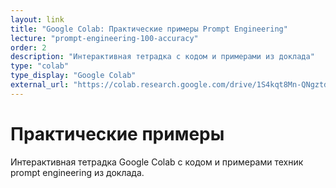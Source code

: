 ```yaml
---
layout: link
title: "Google Colab: Практические примеры Prompt Engineering"
lecture: "prompt-engineering-100-accuracy"
order: 2
description: "Интерактивная тетрадка с кодом и примерами из доклада"
type: "colab"
type_display: "Google Colab"
external_url: "https://colab.research.google.com/drive/1S4kqt8Mn-QNgztdg6udnwVjSPtwr2vvG?usp=sharing"
---
```


# Практические примеры

Интерактивная тетрадка Google Colab с кодом и примерами техник prompt engineering из доклада. 